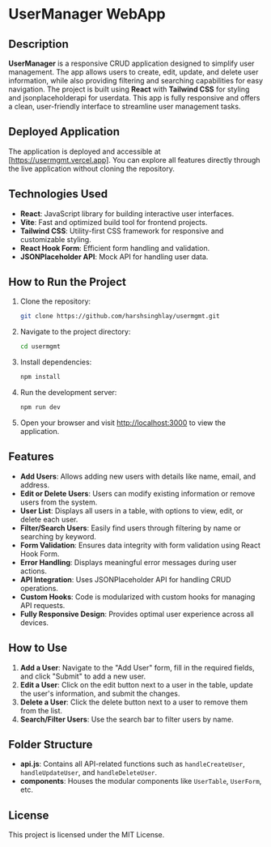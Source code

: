# UserManager WebApp

## Description
**UserManager** is a responsive CRUD application designed to simplify user management. The app allows users to create, edit, update, and delete user information, while also providing filtering and searching capabilities for easy navigation. The project is built using **React** with **Tailwind CSS** for styling and jsonplaceholderapi for userdata. This app is fully responsive and offers a clean, user-friendly interface to streamline user management tasks.

## Deployed Application
The application is deployed and accessible at [https://usermgmt.vercel.app]. You can explore all features directly through the live application without cloning the repository.

## Technologies Used
- **React**: JavaScript library for building interactive user interfaces.
- **Vite**: Fast and optimized build tool for frontend projects.
- **Tailwind CSS**: Utility-first CSS framework for responsive and customizable styling.
- **React Hook Form**: Efficient form handling and validation.
- **JSONPlaceholder API**: Mock API for handling user data.

## How to Run the Project

1. Clone the repository:

   ```bash
   git clone https://github.com/harshsinghlay/usermgmt.git
   ```

2. Navigate to the project directory:

   ```bash
   cd usermgmt
   ```

3. Install dependencies:

   ```bash
   npm install
   ```

4. Run the development server:

   ```bash
   npm run dev
   ```

5. Open your browser and visit [http://localhost:3000](http://localhost:3000) to view the application.

## Features

- **Add Users**: Allows adding new users with details like name, email, and address.
- **Edit or Delete Users**: Users can modify existing information or remove users from the system.
- **User List**: Displays all users in a table, with options to view, edit, or delete each user.
- **Filter/Search Users**: Easily find users through filtering by name or searching by keyword.
- **Form Validation**: Ensures data integrity with form validation using React Hook Form.
- **Error Handling**: Displays meaningful error messages during user actions.
- **API Integration**: Uses JSONPlaceholder API for handling CRUD operations.
- **Custom Hooks**: Code is modularized with custom hooks for managing API requests.
- **Fully Responsive Design**: Provides optimal user experience across all devices.

## How to Use

1. **Add a User**: Navigate to the "Add User" form, fill in the required fields, and click "Submit" to add a new user.
2. **Edit a User**: Click on the edit button next to a user in the table, update the user's information, and submit the changes.
3. **Delete a User**: Click the delete button next to a user to remove them from the list.
4. **Search/Filter Users**: Use the search bar to filter users by name.

## Folder Structure

- **api.js**: Contains all API-related functions such as `handleCreateUser`, `handleUpdateUser`, and `handleDeleteUser`.
- **components**: Houses the modular components like `UserTable`, `UserForm`, etc.

## License
This project is licensed under the MIT License.
